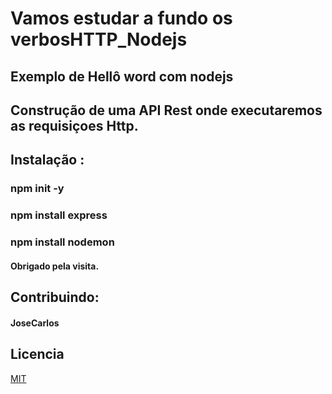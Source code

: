# Vamos estudar a fundo os verbosHTTP_Nodejs

## Exemplo de Hellô word com nodejs
## Construção de uma API Rest onde executaremos as requisiçoes Http.

## Instalação :

### npm init -y
### npm install express
### npm install nodemon
#### Obrigado pela visita.
## Contribuindo:
#### JoseCarlos

## Licencia
[MIT](https://choosealicense.com/licenses/mit/)

